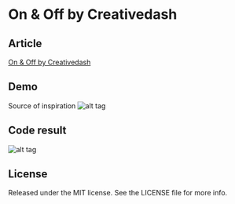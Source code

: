 On & Off by Creativedash
===========
## Article
[On &amp; Off by Creativedash](http://ramosmachado.net/?p=14)

## Demo
Source of inspiration
![alt tag](https://d13yacurqjgara.cloudfront.net/users/107759/screenshots/1631598/onoff.gif)

## Code result
![alt tag](http://ramosmachado.net/wp-content/uploads/2015/02/onoffanimation-final.gif)

## License
Released under the MIT license. See the LICENSE file for more info.
